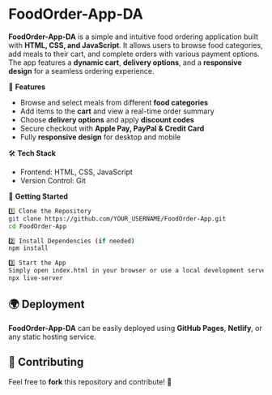 # FoodOrder-App-DA  

**FoodOrder-App-DA** is a simple and intuitive food ordering application built with **HTML, CSS, and JavaScript**. It allows users to browse food categories, add meals to their cart, and complete orders with various payment options. The app features a **dynamic cart**, **delivery options**, and a **responsive design** for a seamless ordering experience.  

🚀 **Features**  
- Browse and select meals from different **food categories**  
- Add items to the **cart** and view a real-time order summary  
- Choose **delivery options** and apply **discount codes**  
- Secure checkout with **Apple Pay, PayPal & Credit Card**  
- Fully **responsive design** for desktop and mobile  

🛠 **Tech Stack**  
- Frontend: HTML, CSS, JavaScript  
- Version Control: Git  

📌 **Getting Started**  

```bash
1️⃣ Clone the Repository  
git clone https://github.com/YOUR_USERNAME/FoodOrder-App.git  
cd FoodOrder-App  

2️⃣ Install Dependencies (if needed)  
npm install  

3️⃣ Start the App  
Simply open index.html in your browser or use a local development server like:  
npx live-server  
```
## 🌍 Deployment
**FoodOrder-App-DA** can be easily deployed using **GitHub Pages**, **Netlify**, or any static hosting service.

## 🤝 Contributing
Feel free to **fork** this repository and contribute! 🎉
